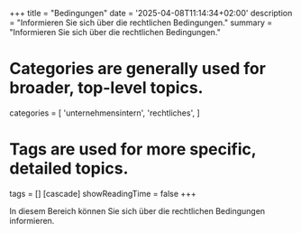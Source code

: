 +++
title = "Bedingungen"
date = '2025-04-08T11:14:34+02:00'
description = "Informieren Sie sich über die rechtlichen Bedingungen."
summary = "Informieren Sie sich über die rechtlichen Bedingungen."
# Categories are generally used for broader, top-level topics.
categories = [
 'unternehmensintern',
 'rechtliches',
]
# Tags are used for more specific, detailed topics.
tags = []
[cascade]
showReadingTime = false
+++

In diesem Bereich können Sie sich über die rechtlichen Bedingungen informieren.

